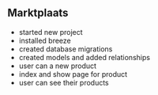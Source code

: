 ## Marktplaats

- started new project
- installed breeze
- created database migrations
- created models and added relationships
- user can a new product
- index and show page for product
- user can see their products

